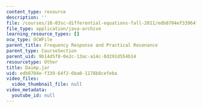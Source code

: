 ```yaml
---
content_type: resource
description: ''
file: /courses/18-03sc-differential-equations-fall-2011/edb8704ef33964f26ba01178b8cefeba_Daimp.jar
file_type: application/java-archive
learning_resource_types: []
ocw_type: OCWFile
parent_title: Frequency Response and Practical Resonance
parent_type: CourseSection
parent_uid: 9b14d5f8-0e2c-13ac-a14c-8d291d554b14
resourcetype: Other
title: Daimp.jar
uid: edb8704e-f339-64f2-6ba0-1178b8cefeba
video_files:
  video_thumbnail_file: null
video_metadata:
  youtube_id: null
---
```

